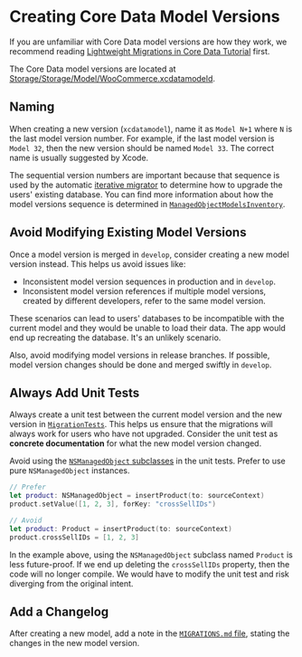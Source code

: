 # Creating Core Data Model Versions

If you are unfamiliar with Core Data model versions are how they work, we recommend reading [Lightweight Migrations in Core Data Tutorial](https://www.raywenderlich.com/7585-lightweight-migrations-in-core-data-tutorial) first.

The Core Data model versions are located at [Storage/Storage/Model/WooCommerce.xcdatamodeld](../Storage/Storage/Model/WooCommerce.xcdatamodeld).

## Naming

When creating a new version (`xcdatamodel`), name it as `Model N+1` where `N` is the last model version number. For example, if the last model version is `Model 32`, then the new version should be named `Model 33`. The correct name is usually suggested by Xcode.

The sequential version numbers are important because that sequence is used by the automatic [iterative migrator](../Storage/Storage/CoreData/CoreDataIterativeMigrator.swift) to determine how to upgrade the users' existing database. You can find more information about how the model versions sequence is determined in [`ManagedObjectModelsInventory`](../Storage/Storage/CoreData/ManagedObjectModelsInventory.swift).

## Avoid Modifying Existing Model Versions

Once a model version is merged in `develop`, consider creating a new model version instead. This helps us avoid issues like:

- Inconsistent model version sequences in production and in `develop`.
- Inconsistent model version references if multiple model versions, created by different developers, refer to the same model version.

These scenarios can lead to users' databases to be incompatible with the current model and they would be unable to load their data. The app would end up recreating the database. It's an unlikely scenario.

Also, avoid modifying model versions in release branches. If possible, model version changes should be done and merged swiftly in `develop`.

## Always Add Unit Tests

Always create a unit test between the current model version and the new version in [`MigrationTests`](../Storage/StorageTests/CoreData/MigrationTests.swift). This helps us ensure that the migrations will always work for users who have not upgraded. Consider the unit test as **concrete documentation** for what the new model version changed.

Avoid using the [`NSManagedObject` subclasses](../Storage/Storage/Model) in the unit tests. Prefer to use pure `NSManagedObject` instances.

```swift
// Prefer
let product: NSManagedObject = insertProduct(to: sourceContext)
product.setValue([1, 2, 3], forKey: "crossSellIDs")

// Avoid
let product: Product = insertProduct(to: sourceContext)
product.crossSellIDs = [1, 2, 3]
```

In the example above, using the `NSManagedObject` subclass named `Product` is less future-proof. If we end up deleting the `crossSellIDs` property, then the code will no longer compile. We would have to modify the unit test and risk diverging from the original intent.

## Add a Changelog

After creating a new model, add a note in the [`MIGRATIONS.md` file](../Storage/Storage/Model/MIGRATIONS.md), stating the changes in the new model version.
